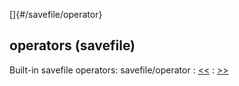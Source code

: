 []{#/savefile/operator}
## operators (savefile)
Built-in savefile operators:
savefile/operator
:   [\<\<](#/savefile/operator/%3c%3c)
:   [\>\>](#/savefile/operator/%3e%3e)